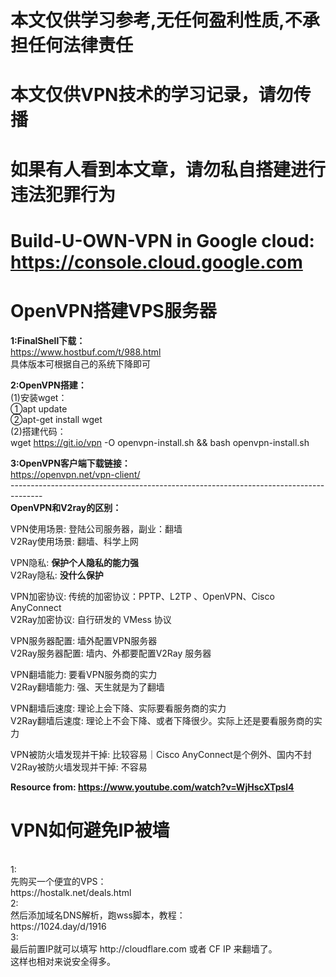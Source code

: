<h1>本文仅供学习参考,无任何盈利性质,不承担任何法律责任</h1>
<h1>本文仅供VPN技术的学习记录，请勿传播</h1>
<h1>如果有人看到本文章，请勿私自搭建进行违法犯罪行为</h1>

# Build-U-OWN-VPN in Google cloud: https://console.cloud.google.com

<h1>OpenVPN搭建VPS服务器</h1>

**1:FinalShell下载：** <br>
https://www.hostbuf.com/t/988.html<br>
具体版本可根据自己的系统下降即可

**2:OpenVPN搭建：**<br>
 (1)安装wget： <br>
   ①apt update<br>
   ②apt-get install wget<br>
 (2)搭建代码： <br>
   wget https://git.io/vpn -O openvpn-install.sh && bash openvpn-install.sh
 
**3:OpenVPN客户端下载链接：**<br>
https://openvpn.net/vpn-client/   <br>
--------------------------------------------------------------------------------------<br>
**OpenVPN和V2ray的区别：**<br>

VPN使用场景:              登陆公司服务器，副业：翻墙<br>
V2Ray使用场景:            翻墙、科学上网<br>

VPN隐私:                  **保护个人隐私的能力强**<br>
V2Ray隐私:                **没什么保护**<br>

VPN加密协议:              传统的加密协议：PPTP、L2TP 、OpenVPN、Cisco AnyConnect<br>
V2Ray加密协议:            自行研发的 VMess 协议<br>

VPN服务器配置:            墙外配置VPN服务器<br>
V2Ray服务器配置:          墙内、外都要配置V2Ray 服务器<br>

VPN翻墙能力:              要看VPN服务商的实力<br>
V2Ray翻墙能力:            强、天生就是为了翻墙<br>

VPN翻墙后速度:            理论上会下降、实际要看服务商的实力<br>
V2Ray翻墙后速度:          理论上不会下降、或者下降很少。实际上还是要看服务商的实力<br>

VPN被防火墙发现并干掉:    比较容易｜Cisco AnyConnect是个例外、国内不封<br>
V2Ray被防火墙发现并干掉:  不容易<br>

**Resource from: https://www.youtube.com/watch?v=WjHscXTpsl4**


<h1>VPN如何避免IP被墙</h1>
<br>
1: <br>
先购买一个便宜的VPS：<br>
https://hostalk.net/deals.html<br>
2: <br>
然后添加域名DNS解析，跑wss脚本，教程：<br>
https://1024.day/d/1916  <br>
3: <br>
最后前置IP就可以填写 http://cloudflare.com 或者 CF IP 来翻墙了。<br>
这样也相对来说安全得多。<br>
